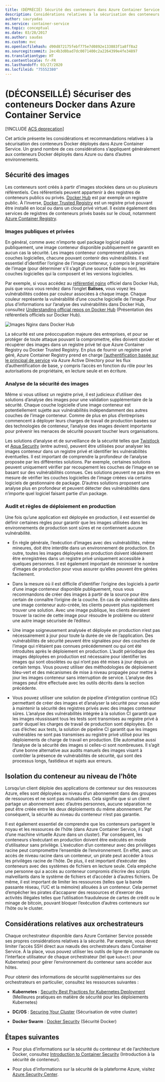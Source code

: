 ```yaml
---
title: (DÉPRÉCIÉ) Sécurité des conteneurs dans Azure Container Service
description: Considérations relatives à la sécurisation des conteneurs Docker déployés dans Azure Container Service et les services Azure connexes.
author: sauryadas
ms.service: container-service
ms.topic: conceptual
ms.date: 03/28/2017
ms.author: saudas
ms.custom: mvc
ms.openlocfilehash: d90d872175febf775e7d0892e133883f1a8ff8a2
ms.sourcegitcommit: 2ec4b3d0bad7dc0071400c2a2264399e4fe34897
ms.translationtype: HT
ms.contentlocale: fr-FR
ms.lasthandoff: 03/27/2020
ms.locfileid: "75552380"
---
```

# <a name="deprecated-securing-docker-containers-in-azure-container-service"></a>(DÉCONSEILLÉ) Sécuriser des conteneurs Docker dans Azure Container Service

[!INCLUDE [ACS deprecation](../../../includes/container-service-deprecation.md)]

Cet article présente les considérations et recommandations relatives à la sécurisation des conteneurs Docker déployés dans Azure Container Service. Un grand nombre de ces considérations s’appliquent généralement aux conteneurs Docker déployés dans Azure ou dans d’autres environnements. 

## <a name="image-security"></a>Sécurité des images

Les conteneurs sont créés à partir d’images stockées dans un ou plusieurs référentiels. Ces référentiels peuvent appartenir à des registres de conteneurs publics ou privés. [Docker Hub](https://hub.docker.com/) est par exemple un registre public. À l’inverse, [Docker Trusted Registry](https://docs.docker.com/datacenter/dtr/2.0/) est un registre privé pouvant être installé en local ou dans un cloud privé virtuel. Il existe également des services de registres de conteneurs privés basés sur le cloud, notamment [Azure Container Registry](../../container-registry/container-registry-intro.md).

### <a name="public-and-private-images"></a>Images publiques et privées
En général, comme avec n’importe quel package logiciel publié publiquement, une image conteneur disponible publiquement ne garantit en aucun cas la sécurité. Les images conteneur comprennent plusieurs couches logicielles, chacune pouvant contenir des vulnérabilités. Il est essentiel d’identifier l’origine de l’image conteneur, y compris le propriétaire de l’image (pour déterminer s’il s’agit d’une source fiable ou non), les couches logicielles qui la composent et les versions logicielles. 

Par exemple, si vous accédez au [référentiel nginx](https://hub.docker.com/_/nginx/) officiel dans Docker Hub, puis que vous vous rendez dans l’onglet **Balises**, vous voyez les vulnérabilités codées par couleur associées à chaque image. Chaque couleur représente la vulnérabilité d’une couche logicielle de l’image. Pour plus d’informations sur l’analyse des vulnérabilités dans Docker Hub, consultez [Understanding official repos on Docker Hub](https://blog.docker.com/2015/06/understanding-official-repos-docker-hub/) (Présentation des référentiels officiels sur Docker Hub).

![Images Nginx dans Docker Hub](./media/container-service-security/docker-hub-nginx.png)

La sécurité est une préoccupation majeure des entreprises, et pour se protéger de toute attaque pouvant la compromettre, elles doivent stocker et récupérer des images dans un registre privé tel que Azure Container Registry ou Docker Trusted Registry. En plus de fournir un registre privé géré, Azure Container Registry prend en charge [l’authentification basée sur le principal de service](../../container-registry/container-registry-authentication.md) via Azure Active Directory pour les flux d’authentification de base, y compris l’accès en fonction du rôle pour les autorisations de propriétaire, en lecture seule et en écriture.

### <a name="image-security-scanning"></a>Analyse de la sécurité des images

Même si vous utilisez un registre privé, il est judicieux d’utiliser des solutions d’analyse des images pour une validation supplémentaire de la sécurité. Chaque couche logicielle d’une image conteneur est potentiellement sujette aux vulnérabilités indépendamment des autres couches de l’image conteneur. Comme de plus en plus d’entreprises commencent à déployer leurs charges de travail de production basées sur des technologies de conteneur, l’analyse des images devient importante pour prévenir les menaces de sécurité pouvant toucher leurs organisations. 

Les solutions d’analyse et de surveillance de la sécurité telles que [Twistlock](https://www.twistlock.com/2016/11/07/twistlock-supports-azure-container-registry) et [Aqua Security](https://blog.aquasec.com/image-vulnerability-scanning-in-azure-container-registry) (entre autres), peuvent être utilisées pour analyser les images conteneur dans un registre privé et identifier les vulnérabilités éventuelles. Il est important de comprendre la profondeur de l’analyse proposée par les différentes solutions. Par exemple, certaines solutions peuvent uniquement vérifier par recoupement les couches de l’image en se basant sur des vulnérabilités connues. Ces solutions peuvent ne pas être en mesure de vérifier les couches logicielles de l’image créées via certains logiciels de gestionnaire de package. D’autres solutions proposent une analyse plus en profondeur et peuvent détecter des vulnérabilités dans n’importe quel logiciel faisant partie d’un package.

### <a name="production-deployment-rules-and-audit"></a>Audit et règles de déploiement en production
Une fois qu’une application est déployée en production, il est essentiel de définir certaines règles pour garantir que les images utilisées dans les environnements de production sont sûres et ne contiennent aucune vulnérabilité.

* En règle générale, l’exécution d’images avec des vulnérabilités, même mineures, doit être interdite dans un environnement de production. En outre, toutes les images déployées en production doivent idéalement être enregistrées dans un registre privé uniquement accessible à quelques personnes. Il est également important de minimiser le nombre d’images de production pour vous assurer qu’elles peuvent être gérées facilement.

* Dans la mesure où il est difficile d’identifier l’origine des logiciels à partir d’une image conteneur disponible publiquement, nous vous recommandons de créer des images à partir de la source pour être certain de connaître l’origine de la couche. En cas de vulnérabilités dans une image conteneur auto-créée, les clients peuvent plus rapidement trouver une solution. Avec une image publique, les clients devraient trouver la racine de cette image pour résoudre le problème ou obtenir une autre image sécurisée de l’éditeur.

* Une image soigneusement analysée et déployée en production n’est pas nécessairement à jour pour toute la durée de vie de l’application. Des vulnérabilités de sécurité peuvent être signalées pour des couches de l’image qui n’étaient pas connues précédemment ou qui ont été introduites après le déploiement en production. L’audit périodique des images déployées en production est nécessaire pour identifier les images qui sont obsolètes ou qui n’ont pas été mises à jour depuis un certain temps. Vous pouvez utiliser des méthodologies de déploiement bleu-vert et des mécanismes de mise à niveau propagée pour mettre à jour les images conteneur sans interruption de service. L’analyse des images peut être effectuée avec les outils décrits dans la section précédente. 

* Vous pouvez utiliser une solution de pipeline d’intégration continue (IC) permettant de créer des images et d’analyser la sécurité pour vous aider à maintenir la sécurité des registres privés avec des images conteneur sûres. L’analyse des vulnérabilités intégrée à la solution CI garantit que les images réussissant tous les tests sont transmises au registre privé à partir duquel les charges de travail de production sont déployées. En cas d’échec aux tests, la solution de pipeline CI garantit que les images vulnérables ne sont pas transmises au registre privé utilisé pour les déploiements de charge de travail en production. Elle automatise aussi l’analyse de la sécurité des images si celles-ci sont nombreuses. Il s’agit d’une bonne alternative aux audits manuels des images visant à contrôler la présence de vulnérabilités de sécurité, qui sont des processus longs, fastidieux et sujets aux erreurs.

## <a name="host-level-container-isolation"></a>Isolation du conteneur au niveau de l’hôte
Lorsqu’un client déploie des applications de conteneur sur des ressources Azure, elles sont déployées au niveau d’un abonnement dans des groupes de ressources et ne sont pas mutualisées. Cela signifie que si un client partage un abonnement avec d’autres personnes, aucune séparation ne peut être créée entre les deux déploiements du même abonnement. Par conséquent, la sécurité au niveau du conteneur n’est pas garantie. 

Il est également essentiel de comprendre que les conteneurs partagent le noyau et les ressources de l’hôte (dans Azure Container Service, il s’agit d’une machine virtuelle Azure dans un cluster). Par conséquent, les conteneurs s’exécutant en production doivent être exécutés en mode d’utilisateur sans privilège. L’exécution d’un conteneur avec des privilèges racine peut compromettre l’ensemble de l’environnement. En effet, avec un accès de niveau racine dans un conteneur, un pirate peut accéder à tous les privilèges racine de l’hôte. De plus, il est important d’exécuter des conteneurs avec des systèmes de fichiers en lecture seule. Cela empêche une personne qui a accès au conteneur compromis d’écrire des scripts malveillants dans le système de fichiers et d’accéder à d’autres fichiers. De même, il est important de limiter les ressources (telles que la bande passante réseau, l’UC et la mémoire) allouées à un conteneur. Cela permet d’empêcher les pirates d’accaparer des ressources et d’exercer des activités illégales telles que l’utilisation frauduleuse de cartes de crédit ou le minage de bitcoin, pouvant bloquer l’exécution d’autres conteneurs sur l’hôte ou le cluster.

## <a name="orchestrator-considerations"></a>Considérations relatives aux orchestrateurs

Chaque orchestrateur disponible dans Azure Container Service possède ses propres considérations relatives à la sécurité. Par exemple, vous devez limiter l’accès SSH direct aux nœuds des orchestrateurs dans Container Service. À la place, vous pouvez utiliser les outils de ligne de commande ou l’interface utilisateur de chaque orchestrateur (tel que `kubectl` pour Kubernetes) pour gérer l’environnement du conteneur sans accéder aux hôtes.

Pour obtenir des informations de sécurité supplémentaires sur des orchestrateurs en particulier, consultez les ressources suivantes :

* **Kubernetes** : [Security Best Practices for Kubernetes Deployment](https://kubernetes.io/blog/2016/08/security-best-practices-kubernetes-deployment/) (Meilleures pratiques en matière de sécurité pour les déploiements Kubernetes)

* **DC/OS** : [Securing Your Cluster](https://docs.mesosphere.com/1.12/administering-clusters/securing-your-cluster) (Sécurisation de votre cluster)

* **Docker Swarm** : [Docker Security](https://www.docker.com/docker-security) (Sécurité Docker)

## <a name="next-steps"></a>Étapes suivantes

* Pour plus d’informations sur la sécurité du conteneur et de l’architecture Docker, consultez [Introduction to Container Security](https://www.docker.com/sites/default/files/WP_IntrotoContainerSecurity_08.19.2016.pdf) (Introduction à la sécurité de conteneur).

* Pour plus d’informations sur la sécurité de la plateforme Azure, visitez [Azure Security Center](https://www.microsoft.com/trustcenter/cloudservices/azure).

